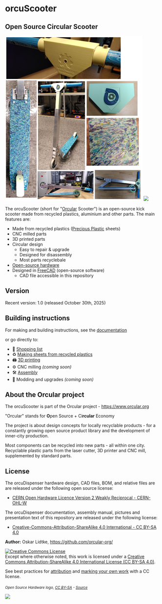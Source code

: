 # orcuScooter

## Open Source Circular Scooter

<img width="450" src="Documentation/images/readme/Title_orcuScooter.png"> <img width="150" src="Documentation/images/oshw-logo.svg">

The orcuScooter (short for "[Orcular](#about-the-orcular-project) Scooter") is an open-source kick scooter made from recycled plastics, aluminium and other parts. The main features are:
- Made from recycled plastics ([Precious Plastic](https://preciousplastic.com/) sheets)
- CNC milled parts
- 3D printed parts
- Circular design
  - Easy to repair & upgrade
  - Designed for disassembly
  - Most parts recyclebale
- [Open-source hardware](#license)
- Designed in [FreeCAD](https://www.freecad.org/) (open-source software)
  - CAD file accessible in this repository
 
## Version
Recent version: 1.0 (released October 30th, 2025)
 
## Building instructions
 
For making and building instructions, see the [documentation](Documentation/Introduction.md)

or go directly to:

- 🛒 [Shopping list](Documentation/Shopping_list.md)
- ♻️ [Making sheets from recycled plastics](Documentation/Making_sheets.md)
- 🖨️ [3D printing](Documentation/3D_printing.md)
- ⚙️ CNC milling *(coming soon)*
- 🛠️ [Assembly](Documentation/Assembly.md)
- 🔼 Modding and upgrades *(coming soon)*

## About the Orcular project
The orcuScooter is part of the Orcular project - https://www.orcular.org

"Orcular" stands for **O**pen Source + Ci**rcular** Economy

The project is about design concepts for locally recyclable products - for a constantly growing open source product library and the development of inner-city production.

Most components can be recycled into new parts - all within one city.
Recyclable plastic parts from the laser cutter, 3D printer and CNC mill, supplemented by standard parts.

## License

The orcuDispenser hardware design, CAD files, BOM, and relative files are are released under the following open source license:

- [CERN Open Hardware Licence Version 2 Weakly Reciprocal - CERN-OHL-W](https://cern-ohl.web.cern.ch/)

The orcuDispenser documentation, assembly manual, pictures and presentation text of this repository are released under the following license:

- [Creative-Commons-Attribution-ShareAlike 4.0 International - CC BY-SA 4.0](http://creativecommons.org/licenses/by-sa/4.0/)

**Author:** Oskar Lidtke, https://github.com/orcular-org/

<a rel="license" href="http://creativecommons.org/licenses/by-sa/4.0/"><img alt="Creative Commons License" style="border-width:0" src="https://i.creativecommons.org/l/by-sa/4.0/88x31.png" /></a><br />Except where otherwise noted, this work is licensed under a <a rel="license" href="http://creativecommons.org/licenses/by-sa/4.0/">Creative Commons Attribution-ShareAlike 4.0 International License (CC BY-SA 4.0)</a>.

See best practices for [attribution](https://wiki.creativecommons.org/wiki/Best_practices_for_attribution) and [marking your own work](https://wiki.creativecommons.org/wiki/Marking_your_work_with_a_CC_license) with a CC license.

<p align="left">
<i> <sub> Open Source Hardware logo, <a href="https://creativecommons.org/licenses/by-sa/4.0/">CC BY-SA</a> - <a href="https://www.oshwa.org/open-source-hardware-logo/">Source</a> </sub></i>
</p>

<img width="200" src="Documentation/images/oshw-logo.svg">


